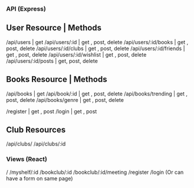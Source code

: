 ### API (Express)

## User Resource | Methods

/api/users | get
/api/users/:id | get , post, delete
/api/users/:id/books | get , post, delete
/api/users/:id/clubs | get , post, delete
/api/users/:id/friends | get , post, delete
/api/users/:id/wishlist | get , post, delete
/api/users/:id/posts | get, post, delete

## Books Resource | Methods

/api/books | get
/api/book/:id | get , post, delete
/api/books/trending | get , post, delete
/api/books/genre | get , post, delete

/register | get , post
/login | get , post

## Club Resources

/api/clubs/
/api/clubs/:id

### Views (React)

/
/myshelf/:id
/bookclub/:id
/bookclub/:id/meeting
/register
/login (Or can have a form on same page)
